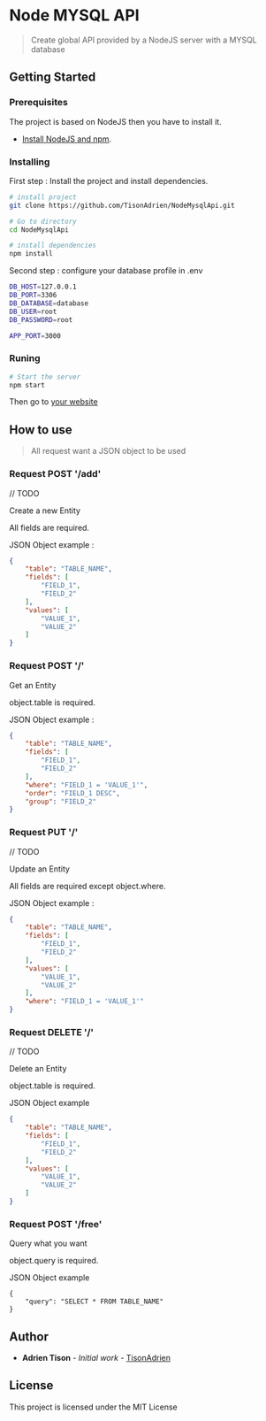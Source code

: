 # Node MYSQL API

> Create global API provided by a NodeJS server with a MYSQL database

## Getting Started

### Prerequisites

The project is based on NodeJS then you have to install it.

* [Install NodeJS and npm][1].

### Installing

First step : Install the project and install dependencies.

```bash
# install project
git clone https://github.com/TisonAdrien/NodeMysqlApi.git

# Go to directory
cd NodeMysqlApi

# install dependencies
npm install
```

Second step : configure your database profile in .env
```bash
DB_HOST=127.0.0.1
DB_PORT=3306
DB_DATABASE=database
DB_USER=root
DB_PASSWORD=root

APP_PORT=3000
```

### Runing

```bash
# Start the server
npm start
```

Then go to [your website](http://localhost:3000)

## How to use

> All request want a JSON object to be used

### Request POST '/add'

// TODO

Create a new Entity

All fields are required.

JSON Object example :
```json
{
	"table": "TABLE_NAME",
	"fields": [
		"FIELD_1", 
		"FIELD_2"
	],
	"values": [
		"VALUE_1", 
		"VALUE_2"
	]
}
```

### Request POST '/'

Get an Entity

object.table is required.

JSON Object example :
```json
{
	"table": "TABLE_NAME",
	"fields": [
		"FIELD_1",
		"FIELD_2"
	],
	"where": "FIELD_1 = 'VALUE_1'",
	"order": "FIELD_1 DESC",
	"group": "FIELD_2"
}
```

### Request PUT '/'

// TODO

Update an Entity

All fields are required except object.where.

JSON Object example :
```json
{
	"table": "TABLE_NAME",
	"fields": [
		"FIELD_1", 
		"FIELD_2"
	],
	"values": [
		"VALUE_1", 
		"VALUE_2"
	],
	"where": "FIELD_1 = 'VALUE_1'"
}
```

### Request DELETE '/'

// TODO

Delete an Entity

object.table is required.

JSON Object example
```json
{
	"table": "TABLE_NAME",
	"fields": [
		"FIELD_1", 
		"FIELD_2"
	],
	"values": [
		"VALUE_1", 
		"VALUE_2"
	]
}
```

### Request POST '/free'

Query what you want

object.query is required.

JSON Object example
```
{
	"query": "SELECT * FROM TABLE_NAME"
}
```

## Author

* **Adrien Tison** - *Initial work* - [TisonAdrien](https://github.com/TisonAdrien)

## License

This project is licensed under the MIT License


[1]: https://www.npmjs.com/get-npm